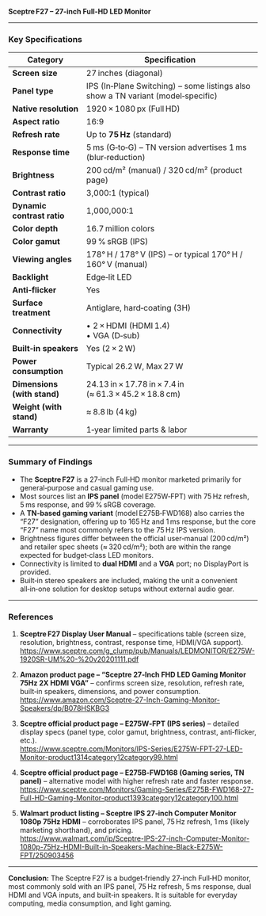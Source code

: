 **Sceptre F27 – 27‑inch Full‑HD LED Monitor**

---

### Key Specifications  

| Category | Specification |
|----------|----------------|
| **Screen size** | 27 inches (diagonal) |
| **Panel type** | IPS (In‑Plane Switching) – some listings also show a TN variant (model‑specific) |
| **Native resolution** | 1920 × 1080 px (Full HD) |
| **Aspect ratio** | 16:9 |
| **Refresh rate** | Up to **75 Hz** (standard) |
| **Response time** | 5 ms (G‑to‑G) – TN version advertises 1 ms (blur‑reduction) |
| **Brightness** | 200 cd/m² (manual) / 320 cd/m² (product page) |
| **Contrast ratio** | 3,000:1 (typical) |
| **Dynamic contrast ratio** | 1,000,000:1 |
| **Color depth** | 16.7 million colors |
| **Color gamut** | 99 % sRGB (IPS) |
| **Viewing angles** | 178° H / 178° V (IPS) – or typical 170° H / 160° V (manual) |
| **Backlight** | Edge‑lit LED |
| **Anti‑flicker** | Yes |
| **Surface treatment** | Antiglare, hard‑coating (3H) |
| **Connectivity** | • 2 × HDMI (HDMI 1.4) <br>• VGA (D‑sub) |
| **Built‑in speakers** | Yes (2 × 2 W) |
| **Power consumption** | Typical 26.2 W, Max 27 W |
| **Dimensions (with stand)** | 24.13 in × 17.78 in × 7.4 in (≈ 61.3 × 45.2 × 18.8 cm) |
| **Weight (with stand)** | ≈ 8.8 lb (4 kg) |
| **Warranty** | 1‑year limited parts & labor |

---

### Summary of Findings  

* The **Sceptre F27** is a 27‑inch Full‑HD monitor marketed primarily for general‑purpose and casual gaming use.  
* Most sources list an **IPS panel** (model E275W‑FPT) with 75 Hz refresh, 5 ms response, and 99 % sRGB coverage.  
* A **TN‑based gaming variant** (model E275B‑FWD168) also carries the “F27” designation, offering up to 165 Hz and 1 ms response, but the core “F27” name most commonly refers to the 75 Hz IPS version.  
* Brightness figures differ between the official user‑manual (200 cd/m²) and retailer spec sheets (≈ 320 cd/m²); both are within the range expected for budget‑class LED monitors.  
* Connectivity is limited to **dual HDMI** and a **VGA** port; no DisplayPort is provided.  
* Built‑in stereo speakers are included, making the unit a convenient all‑in‑one solution for desktop setups without external audio gear.  

---

### References  

1. **Sceptre F27 Display User Manual** – specifications table (screen size, resolution, brightness, contrast, response time, HDMI/VGA support).  
   <https://www.sceptre.com/g_clump/pub/Manuals/LEDMONITOR/E275W-1920SR-UM%20-%20v20201111.pdf>

2. **Amazon product page – “Sceptre 27‑Inch FHD LED Gaming Monitor 75Hz 2X HDMI VGA”** – confirms screen size, resolution, refresh rate, built‑in speakers, dimensions, and power consumption.  
   <https://www.amazon.com/Sceptre-27-Inch-Gaming-Monitor-Speakers/dp/B078HSKBG3>

3. **Sceptre official product page – E275W‑FPT (IPS series)** – detailed display specs (panel type, color gamut, brightness, contrast, anti‑flicker, etc.).  
   <https://www.sceptre.com/Monitors/IPS-Series/E275W-FPT-27-LED-Monitor-product1314category12category99.html>

4. **Sceptre official product page – E275B‑FWD168 (Gaming series, TN panel)** – alternative model with higher refresh rate and faster response.  
   <https://www.sceptre.com/Monitors/Gaming-Series/E275B-FWD168-27-Full-HD-Gaming-Monitor-product1393category12category100.html>

5. **Walmart product listing – Sceptre IPS 27‑inch Computer Monitor 1080p 75Hz HDMI** – corroborates IPS panel, 75 Hz refresh, 1 ms (likely marketing shorthand), and pricing.  
   <https://www.walmart.com/ip/Sceptre-IPS-27-inch-Computer-Monitor-1080p-75Hz-HDMI-Built-in-Speakers-Machine-Black-E275W-FPT/250903456>

--- 

**Conclusion:** The Sceptre F27 is a budget‑friendly 27‑inch Full‑HD monitor, most commonly sold with an IPS panel, 75 Hz refresh, 5 ms response, dual HDMI and VGA inputs, and built‑in speakers. It is suitable for everyday computing, media consumption, and light gaming.
